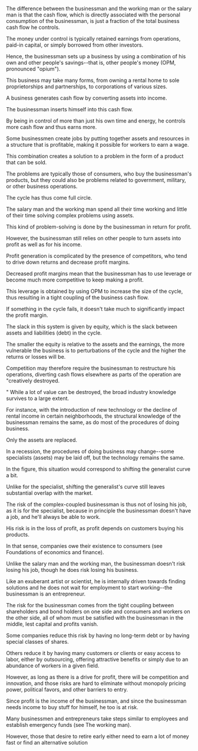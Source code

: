 The difference between the businessman and the working man or the salary man  is  that  the  cash  flow,  which  is  directly  associated  with  the  personal consumption of the businessman, is just a fraction of the total business cash flow he  controls.

The  money  under  control  is  typically  retained  earnings  from operations, paid-in capital, or simply borrowed from other investors.

Hence, the businessman sets up a business by using a combination of his own and other people's  savings--that  is,  other  people's  money  (OPM,  pronounced  "opium").

This  business  may  take  many  forms,  from  owning  a  rental  home  to  sole proprietorships  and  partnerships,  to  corporations  of  various  sizes.

A  business generates cash flow by converting assets into income.

The businessman inserts himself into this cash flow.

By being in control of more than just his own time and energy, he controls more cash flow and thus earns more.

Some businessmen create jobs by putting together assets and resources in a structure that is profitable, making it possible for workers to earn a wage.

This combination creates a solution to a problem in the form of a product that can be sold.

The problems are typically those of consumers, who buy the businessman's products, but they could also be problems related to government,  military,  or other business operations.

The cycle has thus come full circle.

The salary man and the working man spend all their time working and little of their time solving complex problems using assets.

This kind of problem-solving is done by the businessman in return for profit.

However, the businessman still relies on other people to turn assets into profit as well as for his income.

Profit generation is complicated by the presence of competitors, who tend to drive down returns and decrease profit margins.

Decreased profit margins mean that the businessman has to use leverage or become much more competitive to keep making a profit.

This leverage is obtained by using OPM to increase the size of the cycle, thus resulting in a tight coupling of the business cash flow.

If something  in  the  cycle  fails,  it  doesn't  take  much  to  significantly  impact  the profit margin.

The slack in this system is given by equity, which is the slack between  assets  and  liabilities  (debt)  in  the  cycle.

The  smaller  the  equity  is relative to the assets and the earnings, the more vulnerable the business is to perturbations  of  the  cycle  and  the  higher  the  returns  or  losses  will  be.

Competition may therefore require the businessman to restructure his operations, diverting  cash  flows  elsewhere  as  parts  of  the  operation  are  "creatively destroyed.

" While a lot of value can be destroyed, the broad industry knowledge survives to a large extent.

For instance, with the introduction of new technology or the decline of rental income in certain neighborhoods, the structural knowledge of the  businessman  remains  the  same,  as  do  most  of  the  procedures  of  doing business.

Only the assets are replaced.

In a recession, the procedures of doing business  may  change--some  specialists  (assets)  may  be  laid  off,  but  the technology remains the same.

In the figure, this situation would correspond to shifting  the  generalist  curve  a  bit.

Unlike  for  the  specialist,  shifting  the generalist's curve still leaves substantial overlap with the market.

The risk of the complex-coupled  businessman  is  thus  not  of  losing  his  job,  as  it  is  for  the specialist,  because  in  principle  the  businessman  doesn't  have  a  job,  and  he'll always be able to work.

His risk is in the loss of profit, as profit depends on customers buying his products.

In that sense, companies owe their existence to consumers (see Foundations of economics and finance).

Unlike the salary man and the working man, the businessman doesn't risk losing his job, though he does risk losing his business.

Like an exuberant artist or scientist, he is internally driven towards finding solutions and he does not wait for employment to start working--the businessman is an entrepreneur.

The risk for the businessman comes from the tight coupling between  shareholders  and bond holders on one side and consumers and workers on the other side, all of whom  must  be  satisfied  with  the  businessman  in  the  middle,  lest  capital  and profits vanish.

Some companies reduce this risk by having no long-term debt or by having special classes of shares.

Others reduce it by having many customers or  clients  or  easy  access  to  labor,  either  by  outsourcing,  offering  attractive benefits or simply due to an abundance of workers in a given field.

However, as long as there is a drive for profit, there will be competition and innovation, and those  risks  are  hard  to  eliminate  without  monopoly  pricing  power,  political favors, and other barriers to entry.

Since profit is the income of the businessman, and since the businessman needs income to buy stuff for himself, he too is at risk.

Many businessmen and entrepreneurs take steps similar to employees and establish emergency funds (see The working man).

However, those that desire to retire early either need to earn a lot of money fast or find an alternative solution  